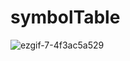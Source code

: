 # symbolTable

![ezgif-7-4f3ac5a529](https://github.com/samiulislamsharan/symbolTable/assets/57093421/5426e789-5805-4efe-b199-ed328682015c)
